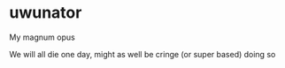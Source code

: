 # uwunator
My magnum opus

We will all die one day, might as well be cringe (or super based) doing so
